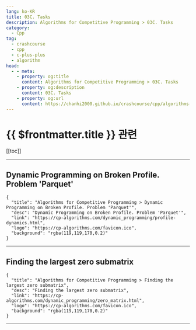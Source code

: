 ```yaml
---
lang: ko-KR
title: 03C. Tasks
description: Algorithms for Competitive Programming > 03C. Tasks
category:
  - Cpp
tag: 
  - crashcourse
  - cpp
  - c-plus-plus
  - algorithm
head:
  - - meta:
    - property: og:title
      content: Algorithms for Competitive Programming > 03C. Tasks
    - property: og:description
      content: 03C. Tasks
    - property: og:url
      content: https://chanhi2000.github.io/crashcourse/cpp/algorithms-for-competitive-programming/03-dynamic-programming/03C.html
---
```


# {{ $frontmatter.title }} 관련

[[toc]]

---

## Dynamic Programming on Broken Profile. Problem 'Parquet'

```component VPCard
{
  "title": "Algorithms for Competitive Programming > Dynamic Programming on Broken Profile. Problem 'Parquet'",
  "desc": "Dynamic Programming on Broken Profile. Problem 'Parquet'",
  "link": "https://cp-algorithms.com/dynamic_programming/profile-dynamics.html",
  "logo": "https://cp-algorithms.com/favicon.ico",
  "background": "rgba(119,119,170,0.2)"
}
```

---

## Finding the largest zero submatrix

```component VPCard
{
  "title": "Algorithms for Competitive Programming > Finding the largest zero submatrix",
  "desc": "Finding the largest zero submatrix",
  "link": "https://cp-algorithms.com/dynamic_programming/zero_matrix.html",
  "logo": "https://cp-algorithms.com/favicon.ico",
  "background": "rgba(119,119,170,0.2)"
}
```

---

